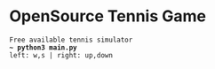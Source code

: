# OpenSource Tennis Game
`Free available tennis simulator`\
**`~ python3 main.py`**\
`left: w,s | right: up,down`
